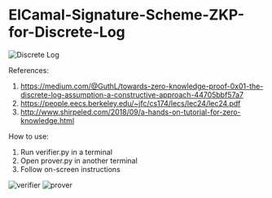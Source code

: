 # ElCamal-Signature-Scheme-ZKP-for-Discrete-Log

![Discrete Log](https://miro.medium.com/max/850/1*J7-QooueDNEtXlWy2YuD9g.png)

References: 
1. https://medium.com/@GuthL/towards-zero-knowledge-proof-0x01-the-discrete-log-assumption-a-constructive-approach-44705bbf57a7
2. https://people.eecs.berkeley.edu/~jfc/cs174/lecs/lec24/lec24.pdf
3. http://www.shirpeled.com/2018/09/a-hands-on-tutorial-for-zero-knowledge.html

How to use: 
1. Run verifier.py in a terminal
2. Open prover.py in another terminal
3. Follow on-screen instructions

![verifier](https://i.ibb.co/BnK72XT/1.png)
![prover](https://i.ibb.co/x5FWWKv/2.png)
